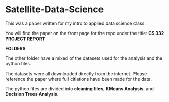 # Satellite-Data-Science

This was a paper written for my intro to applied data science class. 

You will find the paper on the front page for the repo under the title: **CS 332 PROJECT REPORT**

**FOLDERS**

The other folder have a mixed of the datasets used for the analysis and the python files. 

The datasets were all downloaded directly from the internet. Please reference the paper where full citiations have been made for the data.

The python files are divided into **cleaning files**, **KMeans Analysis**, and **Decision Trees Analysis**.
